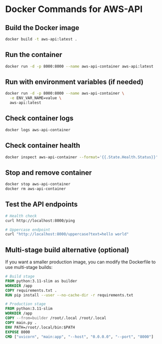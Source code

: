 # Docker Commands for AWS-API

## Build the Docker image
```bash
docker build -t aws-api:latest .
```

## Run the container
```bash
docker run -d -p 8000:8000 --name aws-api-container aws-api:latest
```

## Run with environment variables (if needed)
```bash
docker run -d -p 8000:8000 --name aws-api-container \
  -e ENV_VAR_NAME=value \
  aws-api:latest
```

## Check container logs
```bash
docker logs aws-api-container
```

## Check container health
```bash
docker inspect aws-api-container --format='{{.State.Health.Status}}'
```

## Stop and remove container
```bash
docker stop aws-api-container
docker rm aws-api-container
```

## Test the API endpoints
```bash
# Health check
curl http://localhost:8000/ping

# Uppercase endpoint
curl "http://localhost:8000/uppercase?text=hello world"
```

## Multi-stage build alternative (optional)
If you want a smaller production image, you can modify the Dockerfile to use multi-stage builds:

```dockerfile
# Build stage
FROM python:3.11-slim as builder
WORKDIR /app
COPY requirements.txt .
RUN pip install --user --no-cache-dir -r requirements.txt

# Production stage
FROM python:3.11-slim
WORKDIR /app
COPY --from=builder /root/.local /root/.local
COPY main.py .
ENV PATH=/root/.local/bin:$PATH
EXPOSE 8000
CMD ["uvicorn", "main:app", "--host", "0.0.0.0", "--port", "8000"]
```